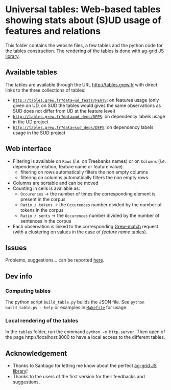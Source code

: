 # Universal tables: Web-based tables showing stats about (S)UD usage of features and relations

This folder contains the website files, a few tables and the python code for the tables construction.
The rendering of the tables is done with [ag-grid JS library](https://www.ag-grid.com/).

## Available tables

The tables are available through the URL http://tables.grew.fr with direct links to the three collections of tables:

* [`http://tables.grew.fr?data=ud_feats/FEATS`](http://tables.grew.fr?data=ud_feats/FEATS): on features usage (only given on UD, on SUD the tables would gives the same observations as SUD does not differ from UD at the feature level)
* [`http://tables.grew.fr?data=ud_deps/DEPS`](http://tables.grew.fr?data=ud_deps/DEPS): on dependency labels usage in the UD project
* [`http://tables.grew.fr?data=sud_deps/DEPS`](http://tables.grew.fr?data=sud_deps/DEPS): on dependency labels usage in the SUD project

## Web interface 
 * Filtering is available on `Rows` (*i.e.* on Treebanks names) or on `Columns` (*i.e.* dependency relation, feature name or feature value).
    * filtering on rows automatically filters the non empty columns
    * filtering on columns automatically filters the non empty rows   
 * Columns are sortable and can be moved
 * Counting in cells is available as:
    * `Occurences` &rarr; the number of times the corresponding element is present in the corpus
    * `Ratio / tokens` &rarr; the `Occurences` number divided by the number of tokens in the corpus
    * `Ratio / sents` &rarr; the `Occurences` number divided by the number of sentences in the corpus
 * Each observation is linked to the corresponding [Grew-match](http://match.grew.fr) request (with a clustering on values in the case of *feature name* tables).

## Issues
Problems, suggestions… can be reported [here](https://github.com/surfacesyntacticud/tools/issues/new?labels=tables).

## Dev info

### Computing tables

The python script `build_table.py` builds the JSON file.
See `python build_table.py --help` or examples in [`Makefile`](./Makefile) for usage. 

### Local rendering of the tables

In the `tables` folder, run the command `python -m http.server`.
Then open of the page http://localhost:8000 to have a local access to the different tables.

## Acknowledgement

 * Thanks to Santiago for letting me know about the perfect [ag-grid JS library](https://www.ag-grid.com/)! 
 * Thanks to the users of the first version for their feedbacks and suggestions.
